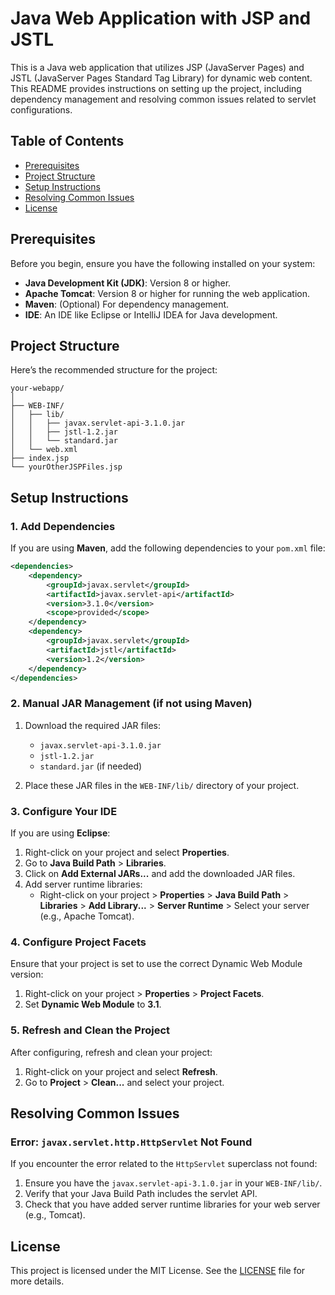 # Java Web Application with JSP and JSTL

This is a Java web application that utilizes JSP (JavaServer Pages) and JSTL (JavaServer Pages Standard Tag Library) for dynamic web content. This README provides instructions on setting up the project, including dependency management and resolving common issues related to servlet configurations.

## Table of Contents

- [Prerequisites](#prerequisites)
- [Project Structure](#project-structure)
- [Setup Instructions](#setup-instructions)
- [Resolving Common Issues](#resolving-common-issues)
- [License](#license)

## Prerequisites

Before you begin, ensure you have the following installed on your system:

- **Java Development Kit (JDK)**: Version 8 or higher.
- **Apache Tomcat**: Version 8 or higher for running the web application.
- **Maven**: (Optional) For dependency management.
- **IDE**: An IDE like Eclipse or IntelliJ IDEA for Java development.

## Project Structure

Here’s the recommended structure for the project:

```
your-webapp/
│
├── WEB-INF/
│   ├── lib/
│   │   ├── javax.servlet-api-3.1.0.jar
│   │   ├── jstl-1.2.jar
│   │   └── standard.jar
│   └── web.xml
├── index.jsp
└── yourOtherJSPFiles.jsp
```

## Setup Instructions

### 1. Add Dependencies

If you are using **Maven**, add the following dependencies to your `pom.xml` file:

```xml
<dependencies>
    <dependency>
        <groupId>javax.servlet</groupId>
        <artifactId>javax.servlet-api</artifactId>
        <version>3.1.0</version>
        <scope>provided</scope>
    </dependency>
    <dependency>
        <groupId>javax.servlet</groupId>
        <artifactId>jstl</artifactId>
        <version>1.2</version>
    </dependency>
</dependencies>
```

### 2. Manual JAR Management (if not using Maven)

1. Download the required JAR files:
   - `javax.servlet-api-3.1.0.jar`
   - `jstl-1.2.jar`
   - `standard.jar` (if needed)

2. Place these JAR files in the `WEB-INF/lib/` directory of your project.

### 3. Configure Your IDE

If you are using **Eclipse**:

1. Right-click on your project and select **Properties**.
2. Go to **Java Build Path** > **Libraries**.
3. Click on **Add External JARs...** and add the downloaded JAR files.
4. Add server runtime libraries:
   - Right-click on your project > **Properties** > **Java Build Path** > **Libraries** > **Add Library...** > **Server Runtime** > Select your server (e.g., Apache Tomcat).

### 4. Configure Project Facets

Ensure that your project is set to use the correct Dynamic Web Module version:

1. Right-click on your project > **Properties** > **Project Facets**.
2. Set **Dynamic Web Module** to **3.1**.

### 5. Refresh and Clean the Project

After configuring, refresh and clean your project:

1. Right-click on your project and select **Refresh**.
2. Go to **Project** > **Clean...** and select your project.

## Resolving Common Issues

### Error: `javax.servlet.http.HttpServlet` Not Found

If you encounter the error related to the `HttpServlet` superclass not found:

1. Ensure you have the `javax.servlet-api-3.1.0.jar` in your `WEB-INF/lib/`.
2. Verify that your Java Build Path includes the servlet API.
3. Check that you have added server runtime libraries for your web server (e.g., Tomcat).

## License

This project is licensed under the MIT License. See the [LICENSE](LICENSE) file for more details.
